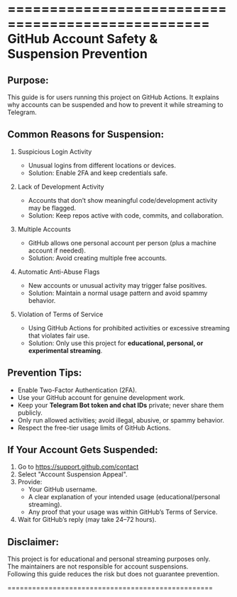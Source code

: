 ==================================================
 GitHub Account Safety & Suspension Prevention
==================================================

Purpose:
--------
This guide is for users running this project on GitHub Actions. 
It explains why accounts can be suspended and how to prevent it while streaming to Telegram.

Common Reasons for Suspension:
------------------------------
1. Suspicious Login Activity
   - Unusual logins from different locations or devices.
   - Solution: Enable 2FA and keep credentials safe.

2. Lack of Development Activity
   - Accounts that don’t show meaningful code/development activity may be flagged.
   - Solution: Keep repos active with code, commits, and collaboration.

3. Multiple Accounts
   - GitHub allows one personal account per person (plus a machine account if needed).
   - Solution: Avoid creating multiple free accounts.

4. Automatic Anti-Abuse Flags
   - New accounts or unusual activity may trigger false positives.
   - Solution: Maintain a normal usage pattern and avoid spammy behavior.

5. Violation of Terms of Service
   - Using GitHub Actions for prohibited activities or excessive streaming that violates fair use.
   - Solution: Only use this project for **educational, personal, or experimental streaming**.

Prevention Tips:
----------------
- Enable Two-Factor Authentication (2FA).  
- Use your GitHub account for genuine development work.  
- Keep your **Telegram Bot token and chat IDs** private; never share them publicly.  
- Only run allowed activities; avoid illegal, abusive, or spammy behavior.  
- Respect the free-tier usage limits of GitHub Actions.

If Your Account Gets Suspended:
-------------------------------
1. Go to https://support.github.com/contact  
2. Select "Account Suspension Appeal".  
3. Provide:
   - Your GitHub username.  
   - A clear explanation of your intended usage (educational/personal streaming).  
   - Any proof that your usage was within GitHub’s Terms of Service.  
4. Wait for GitHub’s reply (may take 24–72 hours).

Disclaimer:
-----------
This project is for educational and personal streaming purposes only.  
The maintainers are not responsible for account suspensions.  
Following this guide reduces the risk but does not guarantee prevention.

==================================================
